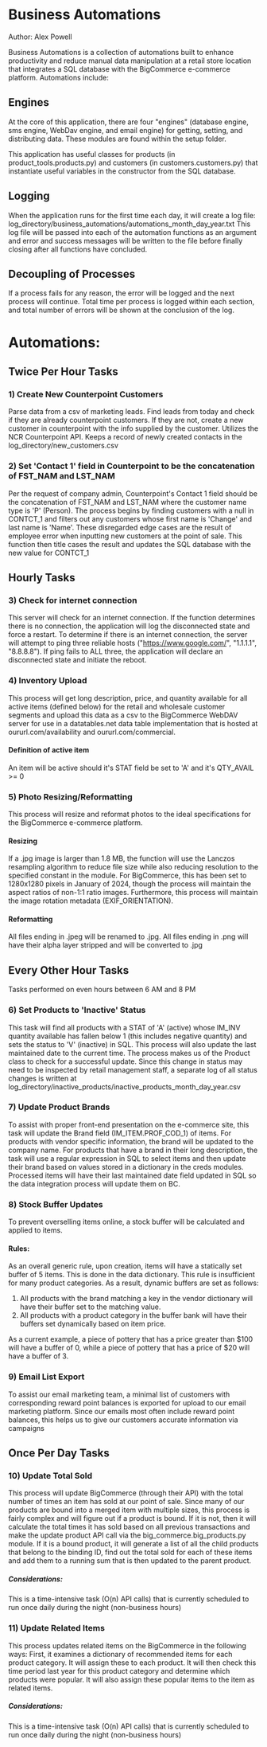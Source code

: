 # Business Automations

Author: Alex Powell

Business Automations is a collection of automations built to enhance productivity and reduce manual data manipulation at 
a retail store location that integrates a SQL database with the BigCommerce e-commerce platform. Automations include:

## Engines
At the core of this application, there are four "engines" (database engine, sms engine, WebDav engine, and email engine) 
for getting, setting, and distributing data. These modules are found within the setup folder.

This application has useful classes for products (in product_tools.products.py) and customers (in customers.customers.py) 
that instantiate useful variables in the constructor from the SQL database.

## Logging 
When the application runs for the first time each day, it will create a log file:
log_directory/business_automations/automations_month_day_year.txt
This log file will be passed into each of the automation functions as an argument and error and success messages will
be written to the file before finally closing after all functions have concluded.

## Decoupling of Processes 
If a process fails for any reason, the error will be logged and the next process will continue. Total time per process
is logged within each section, and total number of errors will be shown at the conclusion of the log.

# Automations:
## Twice Per Hour Tasks
### 1) Create New Counterpoint Customers
Parse data from a csv of marketing leads. Find leads from today and check if they are already
counterpoint customers. If they are not, create a new customer in counterpoint with the info supplied
by the customer. Utilizes the NCR Counterpoint API. Keeps a record of newly created contacts in 
the log_directory/new_customers.csv

### 2) Set 'Contact 1' field in Counterpoint to be the concatenation of FST_NAM and LST_NAM
Per the request of company admin, Counterpoint's Contact 1 field should be the concatenation of FST_NAM and LST_NAM
where the customer name type is 'P' (Person). The process begins by finding customers with a null in CONTCT_1 and filters
out any customers whose first name is 'Change' and last name is 'Name'. These disregarded edge cases are the result of 
employee error when inputting new customers at the point of sale. This function then title cases the result and updates
the SQL database with the new value for CONTCT_1

## Hourly Tasks
### 3) Check for internet connection
This server will check for an internet connection. If the function determines there is no connection, the application
will log the disconnected state and force a restart. To determine if there is an internet connection, the server will
attempt to ping three reliable hosts ("https://www.google.com/", "1.1.1.1", "8.8.8.8"). If ping fails to ALL three, the 
application will declare an disconnected state and initiate the reboot.

### 4) Inventory Upload
This process will get long description, price, and quantity available for all active items (defined below) for 
the retail and wholesale customer segments and upload this data as a csv to the BigCommerce WebDAV server for use in 
a datatables.net data table implementation that is hosted at oururl.com/availability and oururl.com/commercial.
#### Definition of active item
An item will be active should it's STAT field be set to 'A' and it's QTY_AVAIL >= 0

### 5) Photo Resizing/Reformatting
This process will resize and reformat photos to the ideal specifications for the BigCommerce e-commerce platform.
#### Resizing
If a .jpg image is larger than 1.8 MB, the function will use the Lanczos resampling algorithm to reduce file size while
also reducing resolution to the specified constant in the module. For BigCommerce, this has been set to 1280x1280 pixels
in January of 2024, though the process will maintain the aspect ratios of non-1:1 ratio images. Furthermore, this process
will maintain the image rotation metadata (EXIF_ORIENTATION).
#### Reformatting
All files ending in .jpeg will be renamed to .jpg.
All files ending in .png will have their alpha layer stripped and will be converted to .jpg

## Every Other Hour Tasks
Tasks performed on even hours between 6 AM and 8 PM
### 6) Set Products to 'Inactive' Status
This task will find all products with a STAT of 'A' (active) whose IM_INV quantity available has fallen below 1 (this
includes negative quantity) and sets the status to 'V' (inactive) in SQL. This process will also update the last 
maintained date to the current time. The process makes us of the Product class to check for a successful update. Since 
this change in status may need to be inspected by retail management staff, a separate log of all status changes is 
written at log_directory/inactive_products/inactive_products_month_day_year.csv

### 7) Update Product Brands
To assist with proper front-end presentation on the e-commerce site, this task will update the Brand field 
(IM_ITEM.PROF_COD_1) of items. For products with vendor specific information, the brand will be updated to the 
company name. For products that have a brand in their long description, the task will use a regular expression in 
SQL to select items and then update their brand based on values stored in a dictionary in the creds modules. Processed
items will have their last maintained date field updated in SQL so the data integration process will update them on BC.

### 8) Stock Buffer Updates
To prevent overselling items online, a stock buffer will be calculated and applied to items. 
#### Rules: 
As an overall generic rule, upon creation, items will have a statically set buffer of 5 items. This is done in the data
dictionary. This rule is insufficient for many product categories. As a result, dynamic buffers are set as follows:
1) All products with the brand matching a key in the vendor dictionary will have their buffer set to the matching value.
2) All products with a product category in the buffer bank will have their buffers set dynamically based on item price.

As a current example, a piece of pottery that has a price greater than $100 will have a buffer of 0, while a piece of 
pottery that has a price of $20 will have a buffer of 3.

### 9) Email List Export
To assist our email marketing team, a minimal list of customers with corresponding reward point balances is exported for
upload to our email marketing platform. Since our emails most often include reward point balances, this helps us to give
our customers accurate information via campaigns

## Once Per Day Tasks
### 10) Update Total Sold
This process will update BigCommerce (through their API) with the total number of times an item has sold at our point
of sale. Since many of our products are bound into a merged item with multiple sizes, this process is fairly complex and
will figure out if a product is bound. If it is not, then it will calculate the total times it has sold based on all 
previous transactions and make the update product API call via the big_commerce.big_products.py module. If it is a bound
product, it will generate a list of all the child products that belong to the binding ID, find out the total sold for each
of these items and add them to a running sum that is then updated to the parent product.
##### Considerations:
This is a time-intensive task (O(n) API calls) that is currently scheduled to run once daily during the night (non-business hours)

### 11) Update Related Items
This process updates related items on the BigCommerce in the following ways:
First, it examines a dictionary of recommended items for each product category. It will assign these to each product. 
It will then check this time period last year for this product category and determine which products were popular. It will
also assign these popular items to the item as related items.
##### Considerations:
This is a time-intensive task (O(n) API calls) that is currently scheduled to run once daily during the night (non-business hours)